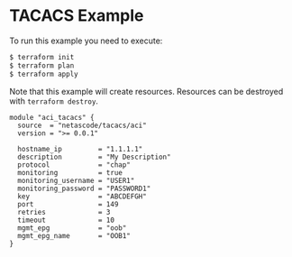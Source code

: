 <!-- BEGIN_TF_DOCS -->
# TACACS Example

To run this example you need to execute:

```bash
$ terraform init
$ terraform plan
$ terraform apply
```

Note that this example will create resources. Resources can be destroyed with `terraform destroy`.

```hcl
module "aci_tacacs" {
  source  = "netascode/tacacs/aci"
  version = ">= 0.0.1"

  hostname_ip         = "1.1.1.1"
  description         = "My Description"
  protocol            = "chap"
  monitoring          = true
  monitoring_username = "USER1"
  monitoring_password = "PASSWORD1"
  key                 = "ABCDEFGH"
  port                = 149
  retries             = 3
  timeout             = 10
  mgmt_epg            = "oob"
  mgmt_epg_name       = "OOB1"
}

```
<!-- END_TF_DOCS -->